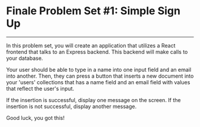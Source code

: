 # Finale Problem Set #1: Simple Sign Up

---

In this problem set, you will create an application that
utilizes a React frontend that talks to an Express backend.
This backend will make calls to your database.

Your user should be able to type in a name into one input field
and an email into another. Then, they can press a button that
inserts a new document into your 'users' collections that 
has a name field and an email field with values that reflect
the user's input.

If the insertion is successful, display one message on the
screen. If the insertion is not successful, display
another message.

Good luck, you got this!